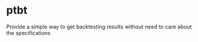 # ptbt
Provide a simple way to get backtesting results without need to care about the specifications
